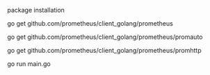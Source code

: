 package installation


go get github.com/prometheus/client_golang/prometheus

go get github.com/prometheus/client_golang/prometheus/promauto

go get github.com/prometheus/client_golang/prometheus/promhttp



go run main.go




